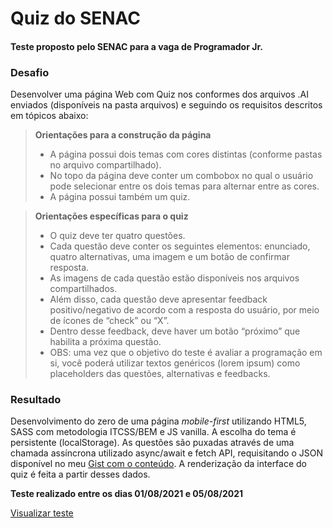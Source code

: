 # Quiz do SENAC
#### Teste proposto pelo SENAC para a vaga de Programador Jr. 

### Desafio 

Desenvolver uma página Web com Quiz nos conformes dos arquivos .AI enviados (disponíveis na pasta arquivos) e seguindo os requisitos descritos em tópicos abaixo:


> **Orientações para a construção da página**
>
> - A página possui dois temas com cores distintas (conforme pastas no arquivo compartilhado).
> - No topo da página deve conter um combobox no qual o usuário pode selecionar entre os dois temas para alternar entre as cores.
> - A página possui também um quiz.

> **Orientações específicas para o quiz**
> 
> - O quiz deve ter quatro questões.
> - Cada questão deve conter os seguintes elementos: enunciado, quatro
alternativas, uma imagem e um botão de confirmar resposta.
> - As imagens de cada questão estão disponíveis nos arquivos compartilhados.
> - Além disso, cada questão deve apresentar feedback positivo/negativo de acordo
com a resposta do usuário, por meio de ícones de “check” ou “X”.
> - Dentro desse feedback, deve haver um botão “próximo” que habilita a próxima
questão.
> - OBS: uma vez que o objetivo do teste é avaliar a programação em si, você
poderá utilizar textos genéricos (lorem ipsum) como placeholders das questões,
alternativas e feedbacks.

### Resultado

Desenvolvimento do zero de uma página _mobile-first_ utilizando HTML5, SASS com metodologia ITCSS/BEM e JS vanilla. A escolha do tema é persistente (localStorage). As questões são puxadas através de uma chamada assíncrona utilizado async/await e fetch API, requisitando o JSON disponível no meu [Gist com o conteúdo](https://gist.github.com/xportox/8e4444a309ceb4c89c27cce2ea5da674). A renderização da interface do quiz é feita a partir desses dados. 

**Teste realizado entre os dias 01/08/2021 e 05/08/2021**

[Visualizar teste](https://reverent-joliot-e10e0c.netlify.app/)
